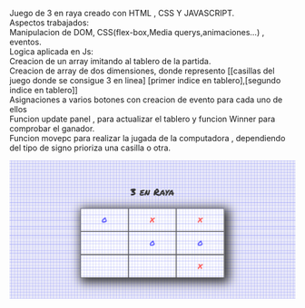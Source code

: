 Juego de 3 en raya creado con HTML , CSS Y JAVASCRIPT.<br>
Aspectos trabajados:<br>
Manipulacion de DOM, CSS(flex-box,Media querys,animaciones...) , eventos.
<br>
Logica aplicada en Js:<br> 
Creacion de un array imitando al tablero de la partida. <br>
Creacion de array de dos dimensiones, donde represento [[casillas del juego donde se consigue 3 en linea] [primer indice en tablero],[segundo indice en tablero]] <br>
Asignaciones a varios botones con  creacion de evento para cada uno de ellos <br>
Funcion update panel , para actualizar el tablero  y funcion Winner para comprobar el ganador.<br>
Funcion movepc para realizar la jugada de la computadora , dependiendo del tipo de signo prioriza una casilla o otra.<br>

![3LineGame](https://github.com/KevinDiazz/3LineGame/blob/main/Captura%20de%20pantalla%202023-05-10%20214717.png)
